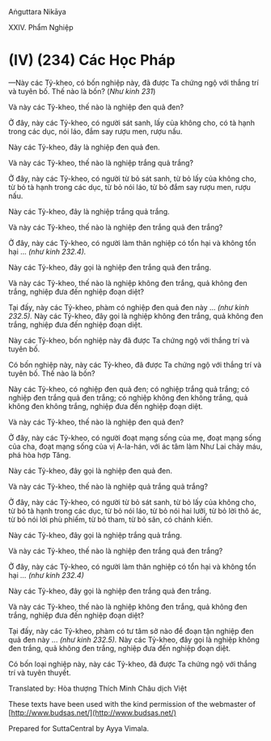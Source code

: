 Aṅguttara Nikāya

XXIV. Phẩm Nghiệp

# (IV) (234) Các Học Pháp

—Này các Tỷ-kheo, có bốn nghiệp này, đã được Ta chứng ngộ với thắng trí và tuyên bố. Thế nào là bốn? (_Như kinh 231_)

Và này các Tỷ-kheo, thế nào là nghiệp đen quả đen?

Ở đây, này các Tỷ-kheo, có người sát sanh, lấy của không cho, có tà hạnh trong các dục, nói láo, đắm say rượu men, rượu nấu.

Này các Tỷ-kheo, đây là nghiệp đen quả đen.

Và này các Tỷ-kheo, thế nào là nghiệp trắng quả trắng?

Ở đây, này các Tỷ-kheo, có người từ bỏ sát sanh, từ bỏ lấy của không cho, từ bỏ tà hạnh trong các dục, từ bỏ nói láo, từ bỏ đắm say rượu men, rượu nấu.

Này các Tỷ-kheo, đây là nghiệp trắng quả trắng.

Và này các Tỷ-kheo, thế nào là nghiệp đen trắng quả đen trắng?

Ở đây, này các Tỷ-kheo, có người làm thân nghiệp có tổn hại và không tổn hại ... _(như kinh 232.4)._

Này các Tỷ-kheo, đây gọi là nghiệp đen trắng quả đen trắng.

Và này các Tỷ-kheo, thế nào là nghiệp không đen trắng, quả không đen trắng, nghiệp đưa đến nghiệp đoạn diệt?

Tại đấy, này các Tỷ-kheo, phàm có nghiệp đen quả đen này ... _(như kinh 232.5)._ Này các Tỷ-kheo, đây gọi là nghiệp không đen trắng, quả không đen trắng, nghiệp đưa đến nghiệp đoạn diệt.

Này các Tỷ-kheo, bốn nghiệp này đã được Ta chứng ngộ với thắng trí và tuyên bố.

Có bốn nghiệp này, này các Tỷ-kheo, đã được Ta chứng ngộ với thắng trí và tuyên bố. Thế nào là bốn?

Này các Tỷ-kheo, có nghiệp đen quả đen; có nghiệp trắng quả trắng; có nghiệp đen trắng quả đen trắng; có nghiệp không đen không trắng, quả không đen không trắng, nghiệp đưa đến nghiệp đoạn diệt.

Và này các Tỷ-kheo, thế nào là nghiệp đen quả đen?

Ở đây, này các Tỷ-kheo, có người đoạt mạng sống của mẹ, đoạt mạng sống của cha, đoạt mạng sống của vị A-la-hán, với ác tâm làm Như Lai chảy máu, phá hòa hợp Tăng.

Này các Tỷ-kheo, đây gọi là nghiệp đen quả đen.

Và này các Tỷ-kheo, thế nào là nghiệp quả trắng quả trắng?

Ở đây, này các Tỷ-kheo, có người từ bỏ sát sanh, từ bỏ lấy của không cho, từ bỏ tà hạnh trong các dục, từ bỏ nói láo, từ bỏ nói hai lưỡi, từ bỏ lời thô ác, từ bỏ nói lời phù phiếm, từ bỏ tham, từ bỏ sân, có chánh kiến.

Này các Tỷ-kheo, đây gọi là nghiệp trắng quả trắng.

Và này các Tỷ-kheo, thế nào là nghiệp đen trắng quả đen trắng?

Ở đây, này các Tỷ-kheo, có người làm thân nghiệp có tổn hại và không tổn hại _... (như kinh 232.4)_

Này các Tỷ-kheo, đây gọi là nghiệp đen trắng quả đen trắng.

Và này các Tỷ-kheo, thế nào là nghiệp không đen trắng, quả không đen trắng, nghiệp đưa đến nghiệp đoạn diệt?

Tại đấy, này các Tỷ-kheo, phàm có tư tâm sở nào để đoạn tận nghiệp đen quả đen này ... _(như kinh 232.5)._ Này các Tỷ-kheo, đây gọi là nghiệp không đen trắng, quả không đen trắng, nghiệp đưa đến nghiệp đoạn diệt.

Có bốn loại nghiệp này, này các Tỷ-kheo, đã được Ta chứng ngộ với thắng trí và tuyên thuyết.

Translated by: Hòa thượng Thích Minh Châu dịch Việt

These texts have been used with the kind permission of the webmaster of [http://www.budsas.net/](http://www.budsas.net/)

Prepared for SuttaCentral by Ayya Vimala.